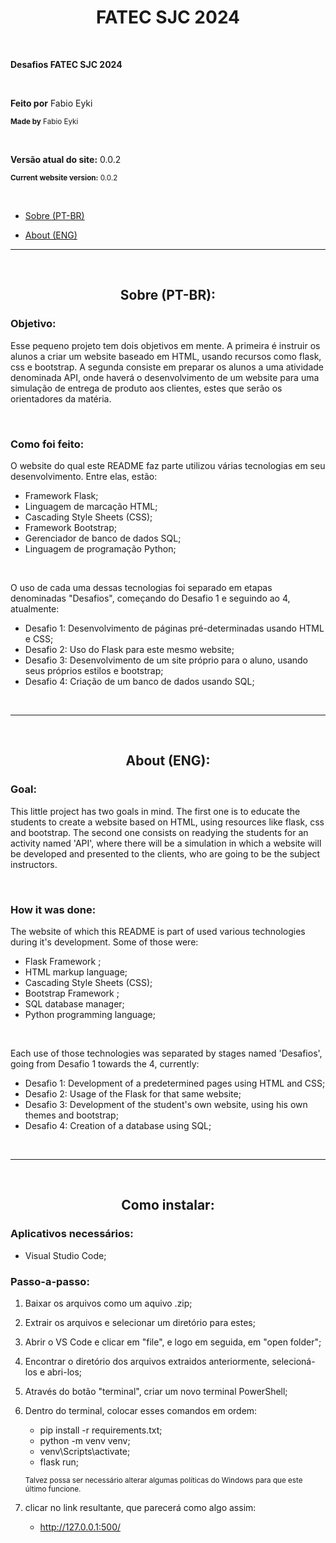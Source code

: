 <h1 align="center">FATEC SJC 2024</h1>

<br>

**Desafios FATEC SJC 2024**

<br>

**Feito por** Fabio Eyki

<sup>**Made by** Fabio Eyki</sup>

<br>

**Versão atual do site:** 0.0.2

<sup>**Current website version:** 0.0.2</sup>

<br>

- [Sobre (PT-BR)](https://github.com/llWinter1z/Desafios-3semestre-FATEC-2024/blob/Desafio-4-0.0.2/README.md#sobre-pt-br)

- [About (ENG)](https://github.com/llWinter1z/Desafios-3semestre-FATEC-2024/blob/Desafio-4-0.0.2/README.md#about-eng)

------------------

<br>

<h2 align="center">Sobre (PT-BR):</h2>

### **Objetivo:**

Esse pequeno projeto tem dois objetivos em mente. A primeira é instruir os alunos a criar um website baseado em HTML, usando recursos como flask, css e bootstrap. A segunda consiste em preparar os alunos a uma atividade denominada API, onde haverá o desenvolvimento de um website para uma simulação de entrega de produto aos clientes, estes que serão os orientadores da matéria.

<br>

### **Como foi feito:**

O website do qual este README faz parte utilizou várias tecnologias em seu desenvolvimento. Entre elas, estão:

* Framework Flask;
* Linguagem de marcação HTML;
* Cascading Style Sheets (CSS);
* Framework Bootstrap;
* Gerenciador de banco de dados SQL;
* Linguagem de programação Python;

<br>

O uso de cada uma dessas tecnologias foi separado em etapas denominadas "Desafios", começando do Desafio 1 e seguindo ao 4, atualmente:

* Desafio 1: Desenvolvimento de páginas pré-determinadas usando HTML e CSS;
* Desafio 2: Uso do Flask para este mesmo website;
* Desafio 3: Desenvolvimento de um site próprio para o aluno, usando seus próprios estilos e bootstrap;
* Desafio 4: Criação de um banco de dados usando SQL;

<br>

------------------------------------

<br>

<h2 align="center">About (ENG):</h2>

### **Goal:**

This little project has two goals in mind. The first one is to educate the students to create a website based on HTML, using resources like flask, css and bootstrap. The second one consists on readying the students for an activity named 'API', where there will be a simulation in which a website will be developed and presented to the clients, who are going to be the subject instructors.

<br>

### **How it was done:**

The website of which this README is part of used various technologies during it's development. Some of those were:

* Flask Framework ;
* HTML markup language;
* Cascading Style Sheets (CSS);
* Bootstrap Framework ;
* SQL database manager;
* Python programming language;

<br>

Each use of those technologies was separated by stages named 'Desafios', going from Desafio 1 towards the 4, currently:

* Desafio 1: Development of a predetermined pages using HTML and CSS;
* Desafio 2: Usage of the Flask for that same website;
* Desafio 3: Development of the student's own website, using his own themes and bootstrap;
* Desafio 4: Creation of a database using SQL;

<br>

------------------------------------

<br>

<h2 align="center">Como instalar:</h2>

### **Aplicativos necessários:**

* Visual Studio Code;

### **Passo-a-passo:**
1. Baixar os arquivos como um aquivo .zip;
2. Extrair os arquivos e selecionar um diretório para estes;
3. Abrir o VS Code e clicar em "file", e logo em seguida, em "open folder";
4. Encontrar o diretório dos arquivos extraidos anteriormente, selecioná-los e abri-los;
5. Através do botão "terminal", criar um novo terminal PowerShell;
6. Dentro do terminal, colocar esses comandos em ordem:
     * pip install -r requirements.txt;
     * python -m venv venv;
     * venv\Scripts\activate;
     * flask run;

      <sup>Talvez possa ser necessário alterar algumas políticas do Windows para que este último funcione.</sup>
7. clicar no link resultante, que parecerá como algo assim:
     * http://127.0.0.1:500/
